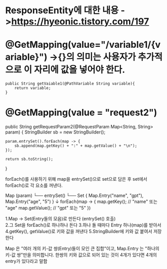 # ResponseEntity에 대한 내용  ->https://hyeonic.tistory.com/197 

#    @GetMapping(value="/variable1/{variable}")  ->{}의 의미는 사용자가 추가적으로 이 자리에 값을 넣어야 한다.
    public String getVaiable1(@PathVariable String variable){     
        return variable;
    }

# @GetMapping(value = "request2")
public String getRequestParam2(@RequestParam Map<String, String> param) {
    StringBuilder sb = new StringBuilder();

    param.entrySet().forEach(map -> {
        sb.append(map.getKey() + ":" + map.getValue() + "\n");
    });

    return sb.toString();
}
  
forEach()를 사용하기 위해 map을 entrySet()으로 set으로 담은 후 set에서 forEach()로 각 요소를 꺼낸다.
  
Map (param)
 └── entrySet()
      └── Set {
           Map.Entry("name", "gpt"),
           Map.Entry("age", "5")
         }
           ↓
        forEach(map -> {
           map.getKey();  // "name" 또는 "age"
           map.getValue(); // "gpt" 또는 "5"
        })

1.Map → Set(Entry들의 모음)로 만든다 (entrySet() 호출)   
2.그 Set을 forEach()로 하나하나 돈다
3.하나 돌 때마다 Entry 하나(map)를 받아서
4.getKey(), getValue()로 키와 값을 꺼낸다
5.StringBuilder에 키와 값 붙여서 저장한다

 Map 은 "여러 개의 키-값 쌍(Entry)들이 모인 큰 집합"이고, Map.Entry 는 "하나의 키-값 쌍"만을 의미합니다.  한쌍의 키와 값으로 되어 있는 것이 4개가 있다면 4개의 entry가 있다라고 말함
